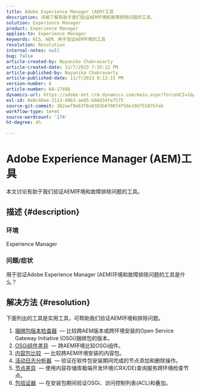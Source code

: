 ```yaml
---
title: Adobe Experience Manager (AEM)工具
description: 详细了解有助于我们验证AEM环境和故障排除问题的工具。
solution: Experience Manager
product: Experience Manager
applies-to: Experience Manager
keywords: KCS、AEM、用于验证AEM环境的工具
resolution: Resolution
internal-notes: null
bug: false
article-created-by: Nayanika Chakravarty
article-created-date: 11/7/2023 7:35:12 PM
article-published-by: Nayanika Chakravarty
article-published-date: 11/7/2023 8:12:15 PM
version-number: 6
article-number: KA-17488
dynamics-url: https://adobe-ent.crm.dynamics.com/main.aspx?forceUCI=1&pagetype=entityrecord&etn=knowledgearticle&id=3222f7c0-a47d-ee11-8179-6045bd006b4b
exl-id: 8e8c40ae-2112-49b3-ae95-b60d34fe7575
source-git-commit: 362aef9e63f8a0303b670074f58e19d75587bfeb
workflow-type: tm+mt
source-wordcount: '174'
ht-degree: 4%

---
```


# Adobe Experience Manager (AEM)工具


本文讨论有助于我们验证AEM环境和故障排除问题的工具。

## 描述 {#description}


### <b>环境</b>

Experience Manager

### <b>问题/症状</b>

用于验证Adobe Experience Manager (AEM)环境和故障排除问题的工具是什么？


## 解决方法 {#resolution}

下面列出的工具是实用工具，可帮助我们验证AEM环境和排除问题。<br>
1. [捆绑包版本检查器](https://experienceleague.adobe.com/docs/experience-cloud-kcs/kbarticles/KA-17501.html?lang=en)  — 比较跨AEM版本或跨环境安装的Open Service Gateway Initiative (OSGi)捆绑包的版本。
2. [OSGi组件差异](https://helpx.adobe.com/experience-manager/kb/tools/osgi-component-diff.html)  — 跨AEM环境比较OSGi组件。
3. [内容包比较](https://helpx.adobe.com/experience-manager/kb/tools/content-package-comparator.html)  — 比较跨AEM环境安装的内容包。
4. [活动日志分析器](https://helpx.adobe.com/experience-manager/kb/tools/activity-log-analyzer.html)  — 验证在软件包安装期间完成的节点添加和删除操作。
5. [节点差异](https://helpx.adobe.com/experience-manager/kb/tools/aem-node-diff.html)  — 使用内容存储库极端开发环境(CRX/DE)查询服务跨环境检查节点。
6. [包验证器](https://helpx.adobe.com/experience-manager/6-4/sites/administering/using/package-manager.html#ValidatingPackages)  — 在安装包期间验证OSGi、访问控制列表(ACL)和叠加。
